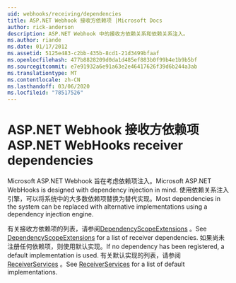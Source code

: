 ```yaml
---
uid: webhooks/receiving/dependencies
title: ASP.NET Webhook 接收方依赖项 |Microsoft Docs
author: rick-anderson
description: ASP.NET Webhook 中的接收方依赖关系和依赖关系注入。
ms.author: riande
ms.date: 01/17/2012
ms.assetid: 5125e483-c2bb-435b-8cd1-21d3499bfaaf
ms.openlocfilehash: 477b8828209d0da1d485ef883b0f99b4e1b9b5bf
ms.sourcegitcommit: e7e91932a6e91a63e2e46417626f39d6b244a3ab
ms.translationtype: MT
ms.contentlocale: zh-CN
ms.lasthandoff: 03/06/2020
ms.locfileid: "78517526"
---
```

# <a name="aspnet-webhooks-receiver-dependencies"></a><span data-ttu-id="844d0-103">ASP.NET Webhook 接收方依赖项</span><span class="sxs-lookup"><span data-stu-id="844d0-103">ASP.NET WebHooks receiver dependencies</span></span>

<span data-ttu-id="844d0-104">Microsoft ASP.NET Webhook 旨在考虑依赖项注入。</span><span class="sxs-lookup"><span data-stu-id="844d0-104">Microsoft ASP.NET WebHooks is designed with dependency injection in mind.</span></span> <span data-ttu-id="844d0-105">使用依赖关系注入引擎，可以将系统中的大多数依赖项替换为替代实现。</span><span class="sxs-lookup"><span data-stu-id="844d0-105">Most dependencies in the system can be replaced with alternative implementations using a dependency injection engine.</span></span>

<span data-ttu-id="844d0-106">有关接收方依赖项的列表，请参阅[DependencyScopeExtensions](https://github.com/aspnet/aspnetWebHooks/blob/master/src/Microsoft.AspNet.WebHooks.Receivers/Extensions/DependencyScopeExtensions.cs) 。</span><span class="sxs-lookup"><span data-stu-id="844d0-106">See [DependencyScopeExtensions](https://github.com/aspnet/aspnetWebHooks/blob/master/src/Microsoft.AspNet.WebHooks.Receivers/Extensions/DependencyScopeExtensions.cs) for a list of receiver dependencies.</span></span> <span data-ttu-id="844d0-107">如果尚未注册任何依赖项，则使用默认实现。</span><span class="sxs-lookup"><span data-stu-id="844d0-107">If no dependency has been registered, a default implementation is used.</span></span> <span data-ttu-id="844d0-108">有关默认实现的列表，请参阅[ReceiverServices](https://github.com/aspnet/aspnetWebHooks/blob/master/src/Microsoft.AspNet.WebHooks.Receivers/Services/ReceiverServices.cs) 。</span><span class="sxs-lookup"><span data-stu-id="844d0-108">See [ReceiverServices](https://github.com/aspnet/aspnetWebHooks/blob/master/src/Microsoft.AspNet.WebHooks.Receivers/Services/ReceiverServices.cs) for a list of default implementations.</span></span>
